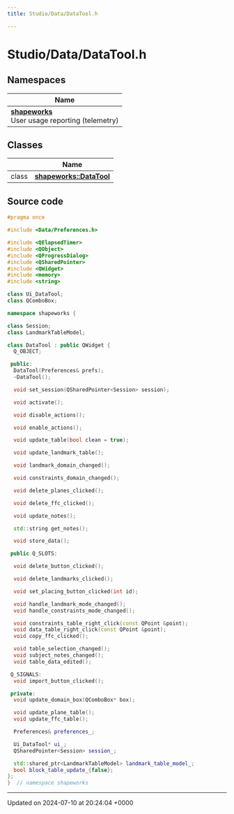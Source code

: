 ```yaml
---
title: Studio/Data/DataTool.h

---
```


# Studio/Data/DataTool.h



## Namespaces

| Name           |
| -------------- |
| **[shapeworks](../Namespaces/namespaceshapeworks.md)** <br>User usage reporting (telemetry)  |

## Classes

|                | Name           |
| -------------- | -------------- |
| class | **[shapeworks::DataTool](../Classes/classshapeworks_1_1DataTool.md)**  |




## Source code

```cpp
#pragma once

#include <Data/Preferences.h>

#include <QElapsedTimer>
#include <QObject>
#include <QProgressDialog>
#include <QSharedPointer>
#include <QWidget>
#include <memory>
#include <string>

class Ui_DataTool;
class QComboBox;

namespace shapeworks {

class Session;
class LandmarkTableModel;

class DataTool : public QWidget {
  Q_OBJECT;

 public:
  DataTool(Preferences& prefs);
  ~DataTool();

  void set_session(QSharedPointer<Session> session);

  void activate();

  void disable_actions();

  void enable_actions();

  void update_table(bool clean = true);

  void update_landmark_table();

  void landmark_domain_changed();

  void constraints_domain_changed();

  void delete_planes_clicked();

  void delete_ffc_clicked();

  void update_notes();

  std::string get_notes();

  void store_data();

 public Q_SLOTS:

  void delete_button_clicked();

  void delete_landmarks_clicked();

  void set_placing_button_clicked(int id);

  void handle_landmark_mode_changed();
  void handle_constraints_mode_changed();

  void constraints_table_right_click(const QPoint &point);
  void data_table_right_click(const QPoint &point);
  void copy_ffc_clicked();

  void table_selection_changed();
  void subject_notes_changed();
  void table_data_edited();

 Q_SIGNALS:
  void import_button_clicked();

 private:
  void update_domain_box(QComboBox* box);

  void update_plane_table();
  void update_ffc_table();

  Preferences& preferences_;

  Ui_DataTool* ui_;
  QSharedPointer<Session> session_;

  std::shared_ptr<LandmarkTableModel> landmark_table_model_;
  bool block_table_update_{false};
};
}  // namespace shapeworks
```


-------------------------------

Updated on 2024-07-10 at 20:24:04 +0000
